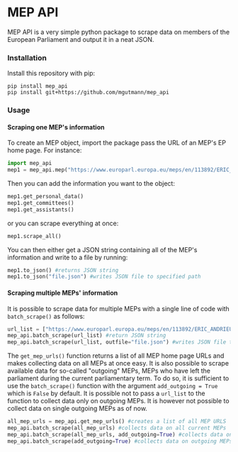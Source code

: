 # MEP API
MEP API is a very simple python package to scrape data on members of the European Parliament and output it in a neat JSON.

### Installation
Install this repository with pip:
```
pip install mep_api
pip install git+https://github.com/mgutmann/mep_api
```

### Usage

#### Scraping one MEP's information
To create an MEP object, import the package pass the URL of an MEP's EP home page. For instance:
```python
import mep_api
mep1 = mep_api.mep("https://www.europarl.europa.eu/meps/en/113892/ERIC_ANDRIEU/home")
```
Then you can add the information you want to the object:
```python
mep1.get_personal_data()
mep1.get_committees()
mep1.get_assistants()
```
or you can scrape everything at once:
```python
mep1.scrape_all()
```
You can then either get a JSON string containing all of the MEP's information and write to a file by running:
```python
mep1.to_json() #returns JSON string
mep1.to_json("file.json") #writes JSON file to specified path
```

#### Scraping multiple MEPs' information
It is possible to scrape data for multiple MEPs with a single line of code with `batch_scrape()` as follows:
```python
url_list = ["https://www.europarl.europa.eu/meps/en/113892/ERIC_ANDRIEU/home", "https://www.europarl.europa.eu/meps/en/124831/ISABELLA_ADINOLFI/home", "https://www.europarl.europa.eu/meps/en/28161/MARGRETE_AUKEN/home"]
mep_api.batch_scrape(url_list) #return JSON string
mep_api.batch_scrape(url_list, outfile="file.json") #writes JSON file to specified path
```
The `get_mep_urls()` function returns a list of all MEP home page URLs and makes collecting data on all MEPs at once easy. It is also possible to scrape available data for so-called "outgoing" MEPs, MEPs who have left the parliament during the current parliamentary term. To do so, it is sufficient to use the `batch_scrape()` function with the argument `add_outgoing = True` which is `False` by default. It is possible not to pass a `url_list` to the function to collect data only on outgoing MEPs. It is however not possible to collect data on single outgoing MEPs as of now.
```python
all_mep_urls = mep_api.get_mep_urls() #creates a list of all MEP URLS
mep_api.batch_scrape(all_mep_urls) #collects data on all current MEPs
mep_api.batch_scrape(all_mep_urls, add_outgoing=True) #collects data on all current MEPs and outgoing MEPs
mep_api.batch_scrape(add_outgoing=True) #collects data on outgoing MEPs
```
